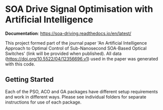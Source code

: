 # SOA Drive Signal Optimisation with Artificial Intelligence

**Documentation**: https://soa-driving.readthedocs.io/en/latest/

This project formed part of the journal paper 'An Artificial 
Intelligence Approach to Optimal Control of Sub-Nanosecond 
SOA-Based Optical Switches' (link will be provided when published). 
All data (https://doi.org/10.5522/04/12356696.v1) used in the 
paper was generated with this code. 



## Getting Started

Each of the PSO, ACO and GA packages have different setup requirements
and work in different ways. Please see individual folders for separate
instructions for use of each package.


